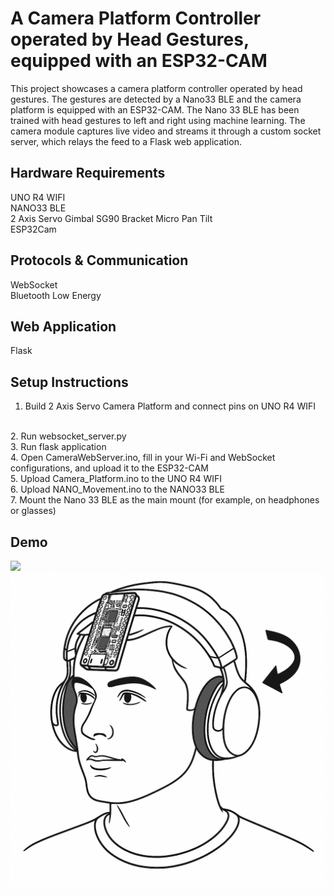 <h1>A Camera Platform Controller operated by Head Gestures, equipped with an ESP32-CAM</h1>

This project showcases a camera platform controller operated by head gestures. The gestures are detected by a Nano33 BLE and the camera platform is equipped with an ESP32-CAM. The Nano 33 BLE has been trained with head gestures to left and right using machine learning. The camera module captures live video and streams it through a custom socket server, which relays the feed to a Flask web application.

<h2>Hardware Requirements</h2>

UNO R4 WIFI
</br>
NANO33 BLE
</br>
2 Axis Servo Gimbal SG90 Bracket Micro Pan Tilt
</br>
ESP32Cam
</br>

<h2>Protocols & Communication</h2>

WebSocket
</br>
Bluetooth Low Energy

<h2>Web Application</h2>

Flask

<h2>Setup Instructions</h2>

1. Build 2 Axis Servo Camera Platform and connect pins on UNO R4 WIFI
</br>
2. Run websocket_server.py
</br>
3. Run flask application
</br>
4. Open CameraWebServer.ino, fill in your Wi-Fi and WebSocket configurations, and upload it to the ESP32-CAM
</br>
5. Upload Camera_Platform.ino to the UNO R4 WIFI
</br>
6. Upload NANO_Movement.ino to the NANO33 BLE
</br>
7. Mount the Nano 33 BLE as the main mount (for example, on headphones or glasses)
<h2>Demo</h2>

<img src="./images/demo1.png" />
</br>
<img src="./images/demo2.png" />
